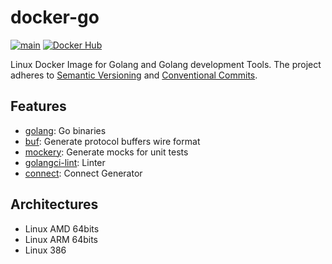 # docker-go

[![main](https://github.com/Tochemey/docker-go/actions/workflows/main.yml/badge.svg)](https://github.com/Tochemey/docker-go/actions/workflows/main.yml)
[![Docker Hub](https://img.shields.io/badge/docker%20hub-tochemey-blue?style=flat-square)](https://hub.docker.com/repository/docker/tochemey/docker-go)

Linux Docker Image for Golang and Golang development Tools. The project adheres to [Semantic Versioning](https://semver.org) and [Conventional Commits](https://www.conventionalcommits.org/en/v1.0.0/).

## Features

- [golang](https://go.dev/dl/): Go binaries
- [buf](https://buf.build): Generate protocol buffers wire format
- [mockery](https://github.com/vektra/mockery): Generate mocks for unit tests
- [golangci-lint](https://github.com/golangci/golangci-lint): Linter
- [connect](https://connectrpc.com/): Connect Generator

## Architectures

- Linux AMD 64bits
- Linux ARM 64bits
- Linux 386
